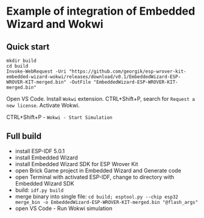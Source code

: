 # Example of integration of Embedded Wizard and Wokwi

## Quick start

```
mkdir build
cd build
Invoke-WebRequest -Uri "https://github.com/georgik/esp-wrover-kit-embedded-wizard-wokwi/releases/download/v0.1/EmbeddedWizard-ESP-WROVER-KIT-merged.bin" -OutFile "EmbeddedWizard-ESP-WROVER-KIT-merged.bin"
```

Open VS Code. Install `Wokwi` extension. CTRL+Shift+P, search for `Request a new license`. Activate Wokwi.

CTRL+Shift+P - `Wokwi - Start Simulation`

## Full build

- install ESP-IDF 5.0.1
- install Embedded Wizard
- install Embedded Wizard SDK for ESP Wrover Kit
- open Brick Game project in Embedded Wizard and Generate code
- open Terminal with activated ESP-IDF, change to directory with Embedded Wizard SDK
- build: `idf.py build`
- merge binary into single file: `cd build; esptool.py --chip esp32 merge_bin -o EmbeddedWizard-ESP-WROVER-KIT-merged.bin "@flash_args"`
- open VS Code - Run Wokwi simulation
